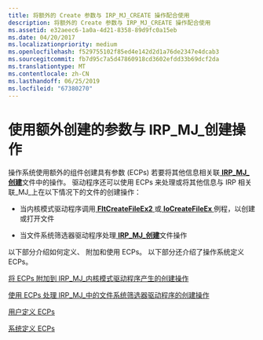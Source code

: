 ```yaml
---
title: 将额外的 Create 参数与 IRP_MJ_CREATE 操作配合使用
description: 将额外的 Create 参数与 IRP_MJ_CREATE 操作配合使用
ms.assetid: e32aeec6-1a0a-4d21-8358-89d9fc0a15eb
ms.date: 04/20/2017
ms.localizationpriority: medium
ms.openlocfilehash: f529755102f85ed4e142d2d1a76de2347e4dcab3
ms.sourcegitcommit: fb7d95c7a5d47860918cd3602efdd33b69dcf2da
ms.translationtype: MT
ms.contentlocale: zh-CN
ms.lasthandoff: 06/25/2019
ms.locfileid: "67380270"
---
```

# <a name="using-extra-create-parameters-with-an-irpmjcreate-operation"></a>使用额外创建的参数与 IRP\_MJ\_创建操作


操作系统使用额外的组件创建具有参数 (ECPs) 若要将其他信息相关联[ **IRP\_MJ\_创建**](https://docs.microsoft.com/windows-hardware/drivers/ifs/irp-mj-create)文件中的操作。 驱动程序还可以使用 ECPs 来处理或将其他信息与 IRP 相关联\_MJ\_上在以下情况下的文件的创建操作：

-   当内核模式驱动程序调用[ **FltCreateFileEx2** ](https://docs.microsoft.com/windows-hardware/drivers/ddi/content/fltkernel/nf-fltkernel-fltcreatefileex2)或[ **IoCreateFileEx** ](https://docs.microsoft.com/windows-hardware/drivers/ddi/content/ntddk/nf-ntddk-iocreatefileex)例程，以创建或打开文件

-   当文件系统筛选器驱动程序处理[ **IRP\_MJ\_创建**](https://docs.microsoft.com/windows-hardware/drivers/ifs/irp-mj-create)文件操作

以下部分介绍如何定义、 附加和使用 ECPs。 以下部分还介绍了操作系统定义 ECPs。

[将 ECPs 附加到 IRP\_MJ\_内核模式驱动程序产生的创建操作](attaching-ecps-to-irp-mj-create-operations-that-a-kernel-mode-driver-o.md)

[使用 ECPs 处理 IRP\_MJ\_中的文件系统筛选器驱动程序的创建操作](using-ecps-to-process-irp-mj-create-operations-in-a-file-system-filter.md)

[用户定义 ECPs](user-defined-ecps.md)

[系统定义 ECPs](system-defined-ecps.md)

 

 




